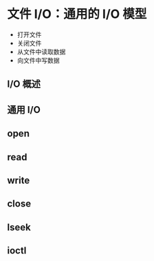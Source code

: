 # 文件 I/O：通用的 I/O 模型

- 打开文件
- 关闭文件
- 从文件中读取数据
- 向文件中写数据

## I/O 概述

## 通用 I/O

## open

## read

## write

## close

## lseek

## ioctl
